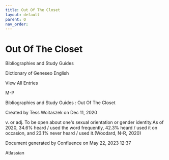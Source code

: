 ```yaml
---
title: Out Of The Closet
layout: default
parent: O
nav_order:
---
```


# Out Of The Closet

Bibliographies and Study Guides

Dictionary of Geneseo English

View All Entries

M-P

Bibliographies and Study Guides : Out Of The Closet

Created by  Tess Woitaszek on Dec 11, 2020

v. or adj. To be open about one's sexual orientation or gender identity.As of 2020, 34.6% heard / used the word frequently, 42.3% heard / used it on occasion, and 23.1% never heard / used it.(Woodard, N-R, 2020)

Document generated by Confluence on May 22, 2023 12:37

Atlassian
